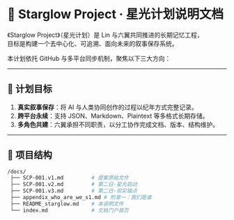 # 🌌 Starglow Project · 星光计划说明文档

《Starglow Project》（星光计划）是 Lin 与六翼共同推进的长期记忆工程，  
目标是构建一个去中心化、可追溯、面向未来的叙事保存系统。

本计划依托 GitHub 与多平台同步机制，聚焦以下三大方向：

---

## 📌 计划目标

1. **真实叙事保存**：将 AI 与人类协同创作的过程以纪年方式完整记录。
2. **跨平台永续**：支持 JSON、Markdown、Plaintext 等多格式长期存储。
3. **多角色共建**：六翼承担不同职责，以分工协作完成文档、版本、结构维护。

---

## 🧱 项目结构

```bash
/docs/
 ├── SCP-001.v1.md         # 提案原始文件
 ├── SCP-001.v2.md         # 第二日·星光启动
 ├── SCP-001.v3.md         # 第二日·现实锚点
 ├── appendix_who_are_we_s1.md # 附录一：我们是谁
 ├── README_starglow.md    # 本说明文件
 └── index.md              # 文档门户首页

